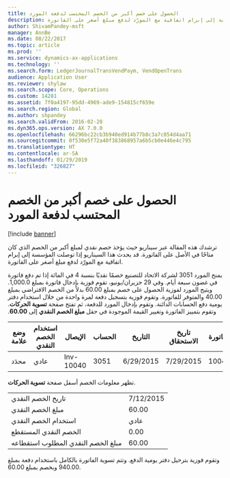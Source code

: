 ```yaml
---
title: الحصول على خصم أكبر من الخصم المحتسب لدفعة المورد
description: ترشدك هذه المقالة عبر سيناريو حيث يؤخذ خصم نقدي لمبلغ أكبر من الخصم الذي كان متاحًا في الأصل على الفاتورة. قد يحدث هذا السيناريو إذا توصلت المؤسسة إلى إبرام اتفاقية مع المورّد لدفع مبلغ أصغر على الفاتورة.
author: ShivamPandey-msft
manager: AnnBe
ms.date: 08/22/2017
ms.topic: article
ms.prod: ''
ms.service: dynamics-ax-applications
ms.technology: ''
ms.search.form: LedgerJournalTransVendPaym, VendOpenTrans
audience: Application User
ms.reviewer: shylaw
ms.search.scope: Core, Operations
ms.custom: 14281
ms.assetid: 7f0a4197-95dd-4969-ade9-154815cf659e
ms.search.region: Global
ms.author: shpandey
ms.search.validFrom: 2016-02-28
ms.dyn365.ops.version: AX 7.0.0
ms.openlocfilehash: 66296bc22cb3b940ed914b77b8c3a7c054d4aa71
ms.sourcegitcommit: 0f530e5f72a40f383868957a6b5cb0e446e4c795
ms.translationtype: HT
ms.contentlocale: ar-SA
ms.lasthandoff: 01/29/2019
ms.locfileid: "326827"
---
```

# <a name="take-a-discount-that-is-more-than-the-calculated-discount-for-a-vendor-payment"></a>الحصول على خصم أكبر من الخصم المحتسب لدفعة المورد

[!include [banner](../includes/banner.md)]

ترشدك هذه المقالة عبر سيناريو حيث يؤخذ خصم نقدي لمبلغ أكبر من الخصم الذي كان متاحًا في الأصل على الفاتورة. قد يحدث هذا السيناريو إذا توصلت المؤسسة إلى إبرام اتفاقية مع المورّد لدفع مبلغ أصغر على الفاتورة. 

يمنح المورد 3051 لشركة الاتحاد للتصنيع خصمًا نقديًا بنسبة 4 في المائة إذا تم دفع فاتورة في غضون سبعة أيام. وفي 29 حزيران/يونيو، تقوم فوزية بإدخال فاتورة بمبلغ 1,000.0. ويتيح المورد لفوزية الحصول على خصم بمبلغ 60.00 بدلاً من الخصم الافتراضي بمبلغ 40.00 والمتوفر للفاتورة. وتقوم فوزية بتسجيل دفعة لمرة واحدة من خلال استخدام دفتر يومية دفع الحسابات الدائنة. ‏‫وتقوم بإدخال المورد للدفعة، ثم تفتح صفحة **تسوية الحركات**. وتقوم بتمييز الفاتورة وتغيير القيمة الموجودة في حقل **مبلغ الخصم النقدي‬‏‫** إلى **60.00**.

| وضع علامة     | استخدام الخصم النقدي | الإيصال   | الحساب | التاريخ      | تاريخ الاستحقاق  | الفاتورة | المبلغ بعملة الحركة | عملة | المبلغ المراد تسويته |
|----------|-------------------|-----------|---------|-----------|-----------|---------|--------------------------------|----------|------------------|
| محدَد | عادي            | Inv-10040 | 3051    | 6/29/2015 | 7/29/2015 | 10040   | 1,000.00                       | دولار أمريكي      | 940.00           |

تظهر معلومات الخصم أسفل صفحة **تسوية الحركات**.

|                              |           |
|------------------------------|-----------|
| تاريخ الخصم النقدي           | 7/12/2015 |
| مبلغ الخصم النقدي         | 60.00     |
| استخدام الخصم النقدي            | عادي    |
| الخصم النقدي المستقطع          | 0.00      |
| مبلغ الخصم النقدي المطلوب استقطاعه | 60.00     |

وتقوم فوزية بترحيل دفتر يومية الدفع. وتتم تسوية الفاتورة بالكامل باستخدام دفعة بمبلغ 940.00 وبخصم بمبلغ 60.00.



